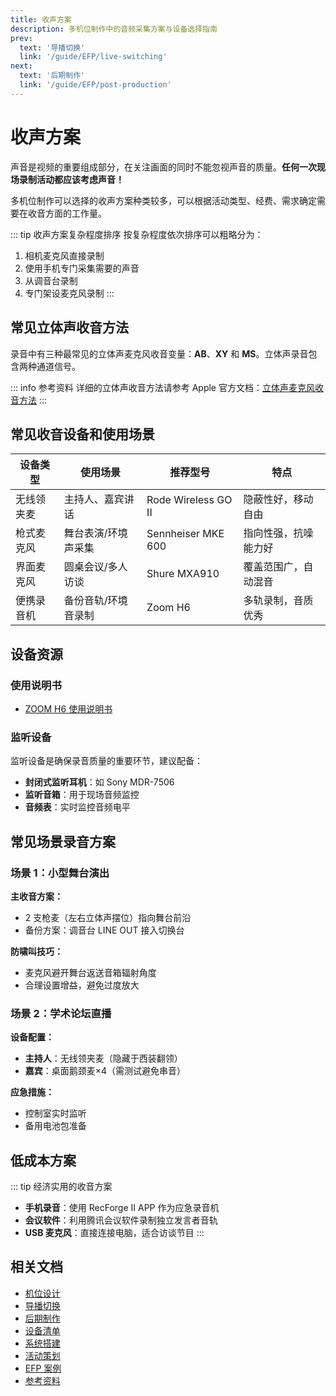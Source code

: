 ```yaml
---
title: 收声方案
description: 多机位制作中的音频采集方案与设备选择指南
prev:
  text: '导播切换'
  link: '/guide/EFP/live-switching'
next:
  text: '后期制作'
  link: '/guide/EFP/post-production'
---
```


# 收声方案

声音是视频的重要组成部分，在关注画面的同时不能忽视声音的质量。**任何一次现场录制活动都应该考虑声音！**

多机位制作可以选择的收声方案种类较多，可以根据活动类型、经费、需求确定需要在收音方面的工作量。

::: tip 收声方案复杂程度排序
按复杂程度依次排序可以粗略分为：
1. 相机麦克风直接录制
2. 使用手机专门采集需要的声音
3. 从调音台录制
4. 专门架设麦克风录制
:::

## 常见立体声收音方法

录音中有三种最常见的立体声麦克风收音变量：**AB**、**XY** 和 **MS**。立体声录音包含两种通道信号。

::: info 参考资料
详细的立体声收音方法请参考 Apple 官方文档：[立体声麦克风收音方法](https://support.apple.com/zh-cn/guide/logicpro/lgcef240ddb5/mac)
:::

## 常见收音设备和使用场景

| 设备类型 | 使用场景 | 推荐型号 | 特点 |
|----------|----------|----------|------|
| 无线领夹麦 | 主持人、嘉宾讲话 | Rode Wireless GO II | 隐蔽性好，移动自由 |
| 枪式麦克风 | 舞台表演/环境声采集 | Sennheiser MKE 600 | 指向性强，抗噪能力好 |
| 界面麦克风 | 圆桌会议/多人访谈 | Shure MXA910 | 覆盖范围广，自动混音 |
| 便携录音机 | 备份音轨/环境音录制 | Zoom H6 | 多轨录制，音质优秀 |

## 设备资源

### 使用说明书
- [ZOOM H6 使用说明书](https://zoomcorp.com/media/documents/C_H6.pdf)

### 监听设备

监听设备是确保录音质量的重要环节，建议配备：
- **封闭式监听耳机**：如 Sony MDR-7506
- **监听音箱**：用于现场音频监控
- **音频表**：实时监控音频电平

## 常见场景录音方案

### 场景 1：小型舞台演出

**主收音方案：**
- 2 支枪麦（左右立体声摆位）指向舞台前沿
- 备份方案：调音台 LINE OUT 接入切换台

**防啸叫技巧：**
- 麦克风避开舞台返送音箱辐射角度
- 合理设置增益，避免过度放大

### 场景 2：学术论坛直播

**设备配置：**
- **主持人**：无线领夹麦（隐藏于西装翻领）
- **嘉宾**：桌面鹅颈麦×4（需测试避免串音）

**应急措施：**
- 控制室实时监听
- 备用电池包准备

## 低成本方案

::: tip 经济实用的收音方案
- **手机录音**：使用 RecForge II APP 作为应急录音机
- **会议软件**：利用腾讯会议软件录制独立发言者音轨
- **USB 麦克风**：直接连接电脑，适合访谈节目
:::

## 相关文档

- [机位设计](/guide/EFP/camera-layout)
- [导播切换](/guide/EFP/live-switching)
- [后期制作](/guide/EFP/post-production)
- [设备清单](/guide/EFP/equipment-list)
- [系统搭建](/guide/EFP/system-setup)
- [活动策划](/guide/EFP/event-planning)
- [EFP 案例](/guide/EFP/EFP-examples)
- [参考资料](/guide/EFP/reference-materials)